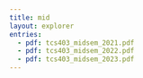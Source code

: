 ```yaml
---
title: mid
layout: explorer
entries:
  - pdf: tcs403_midsem_2021.pdf
  - pdf: tcs403_midsem_2022.pdf
  - pdf: tcs403_midsem_2023.pdf
---
```

